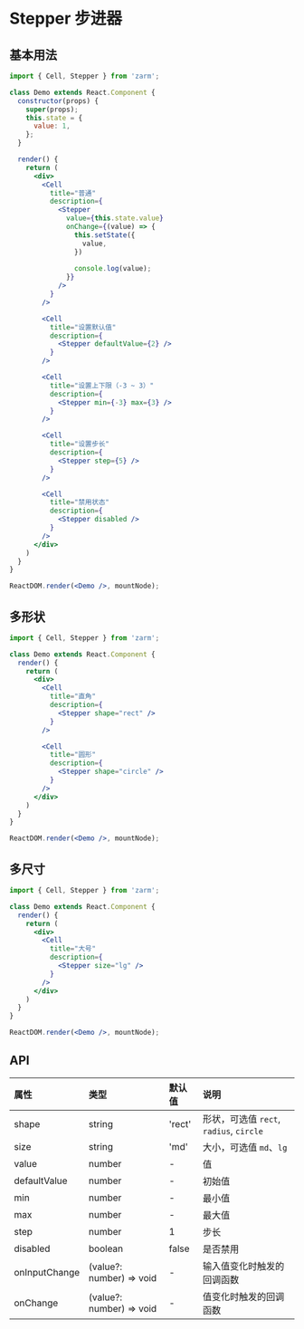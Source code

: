 # Stepper 步进器



## 基本用法
```jsx
import { Cell, Stepper } from 'zarm';

class Demo extends React.Component {
  constructor(props) {
    super(props);
    this.state = {
      value: 1,
    };
  }

  render() {
    return (
      <div>
        <Cell
          title="普通"
          description={
            <Stepper
              value={this.state.value}
              onChange={(value) => {
                this.setState({
                  value,
                })
                
                console.log(value);
              }}
            />
          }
        />

        <Cell
          title="设置默认值"
          description={
            <Stepper defaultValue={2} />
          }
        />

        <Cell
          title="设置上下限（-3 ~ 3）"
          description={
            <Stepper min={-3} max={3} />
          }
        />

        <Cell
          title="设置步长"
          description={
            <Stepper step={5} />
          }
        />

        <Cell
          title="禁用状态"
          description={
            <Stepper disabled />
          }
        />
      </div>
    )
  }
}

ReactDOM.render(<Demo />, mountNode);
```



## 多形状
```jsx
import { Cell, Stepper } from 'zarm';

class Demo extends React.Component {
  render() {
    return (
      <div>
        <Cell
          title="直角"
          description={
            <Stepper shape="rect" />
          }
        />

        <Cell
          title="圆形"
          description={
            <Stepper shape="circle" />
          }
        />
      </div>
    )
  }
}

ReactDOM.render(<Demo />, mountNode);
```



## 多尺寸
```jsx
import { Cell, Stepper } from 'zarm';

class Demo extends React.Component {
  render() {
    return (
      <div>
        <Cell
          title="大号"
          description={
            <Stepper size="lg" />
          }
        />
      </div>
    )
  }
}

ReactDOM.render(<Demo />, mountNode);
```



## API

| 属性 | 类型 | 默认值 | 说明 |
| :--- | :--- | :--- | :--- |
| shape | string | 'rect' | 形状，可选值 `rect`, `radius`, `circle` |
| size | string | 'md' | 大小，可选值 `md`、`lg` |
| value | number | - | 值 |
| defaultValue | number | - | 初始值 |
| min | number | - | 最小值 |
| max | number | - | 最大值 |
| step | number | 1 | 步长 |
| disabled | boolean | false | 是否禁用 |
| onInputChange | (value?: number) => void | - | 输入值变化时触发的回调函数 |
| onChange | (value?: number) => void | - | 值变化时触发的回调函数 |
